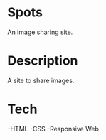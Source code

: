 # Spots

An image sharing site.

# Description

A site to share images.

# Tech

-HTML
-CSS
-Responsive Web 
